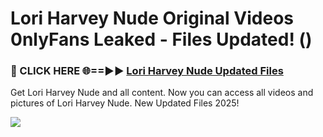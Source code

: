 # Lori Harvey Nude Original Videos 0nlyFans Leaked - Files Updated! ()

<h3>🔴 CLICK HERE 🌐==►► <a href="https://tinyurl.com/2p9ay9w9" rel="nofollow">Lori Harvey Nude Updated Files</a></h3>

Get Lori Harvey Nude and all content. Now you can access all videos and pictures of Lori Harvey Nude. New Updated Files 2025!

[![](https://i.imgur.com/KQgVmj3.gif)](https://tinyurl.com/2p9ay9w9)
